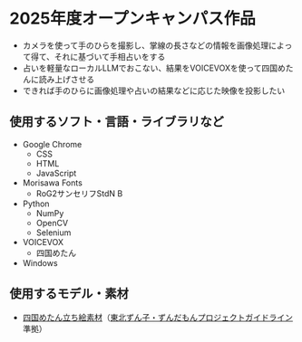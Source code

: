 # 2025年度オープンキャンパス作品
- カメラを使って手のひらを撮影し、掌線の長さなどの情報を画像処理によって得て、それに基づいて手相占いをする
- 占いを軽量なローカルLLMでおこない、結果をVOICEVOXを使って四国めたんに読み上げさせる
- できれば手のひらに画像処理や占いの結果などに応じた映像を投影したい
## 使用するソフト・言語・ライブラリなど
- Google Chrome
  - CSS
  - HTML
  - JavaScript
- Morisawa Fonts
  - RoG2サンセリフStdN B
- Python
  - NumPy
  - OpenCV
  - Selenium
- VOICEVOX
  - 四国めたん
- Windows
## 使用するモデル・素材
- [四国めたん立ち絵素材](https://nico.ms/im10791276)（[東北ずん子・ずんだもんプロジェクトガイドライン](https://zunko.jp/guideline.html)準拠）
